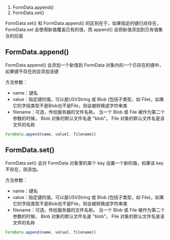 
1. FormData.append()
2. FormData.set()

FormData.set() 和 FormData.append() 的区别在于，如果指定的键已经存在， FormData.set 会使用新值覆盖已有的值，而 append() 会把新值添加到已有值集合的后面

## FormData.append()
FormData.append()  会添加一个新值到 FormData 对象内的一个已存在的键中，如果键不存在则会添加该键

方法参数：
* name：键名
* value：指定键的值。可以是USVString 或 Blob (包括子类型，如 File)，如果它的字段类型不是Blob也不是File，则会被转换成字符串类
* filename：可选，传给服务器的文件名称。 当一个 Blob 或 File 被作为第二个参数的时候， Blob 对象的默认文件名是 "blob"。 File 对象的默认文件名是该文件的名称
```js
FormData.append(name, value[, filename])
```

## FormData.set()
FormData.set() 会对 FormData 对象里的某个 key 设置一个新的值，如果该 key 不存在，则添加。

方法参数：
* name：键名
* value：指定键的值。可以是USVString 或 Blob (包括子类型，如 File)，如果它的字段类型不是Blob也不是File，则会被转换成字符串类
* filename：可选，传给服务器的文件名称。 当一个 Blob 或 File 被作为第二个参数的时候， Blob 对象的默认文件名是 "blob"。 File 对象的默认文件名是该文件的名称
```js
FormData.append(name, value[, filename])
```